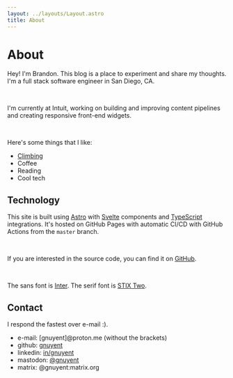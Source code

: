 ```yaml
---
layout: ../layouts/Layout.astro
title: About
---
```


# About

Hey! I'm Brandon. This blog is a place to experiment and share my thoughts. I'm
a full stack software engineer in San Diego, CA.

<br />

I'm currently at Intuit, working on building and improving content pipelines and creating responsive front-end widgets.

<br />

Here's some things that I like:

- [Climbing](/blog/climbing)
- Coffee
- Reading
- Cool tech

## Technology

This site is built using [Astro](https://astro.build/) with [Svelte](https://svelte.dev/) components and [TypeScript](https://www.typescriptlang.org/) integrations. It's hosted on GitHub Pages with automatic CI/CD with GitHub Actions from the `master` branch.

<br />

If you are interested in the source code, you can find it on [GitHub](https://github.com/gnuyent/website).

<br />

The sans font is [Inter](https://rsms.me/inter/). The serif font is [STIX Two](https://www.stixfonts.org/).

## Contact

I respond the fastest over e-mail :).

- e-mail: [gnuyent]@proton.me (without the brackets)
- github: [gnuyent](https://github.com/gnuyent)
- linkedin: [in/gnuyent](https://www.linkedin.com/in/gnuyent/)
- mastodon: [@gnuyent](https://hachyderm.io/@gnuyent)
- matrix: @gnuyent:matrix.org
